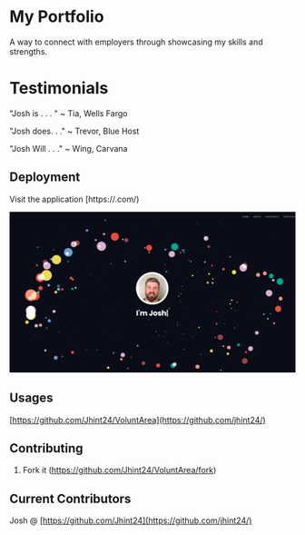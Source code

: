 # My Portfolio

A way to connect with employers through showcasing my skills and strengths. 

# Testimonials
"Josh is . . . " 
~ Tia, Wells Fargo

"Josh does. . ." 
~ Trevor, Blue Host

"Josh Will . . ."
~ Wing, Carvana




## Deployment
Visit the application [https://.com/)



![](Portfolio/img/portshot.png)

## Usages


[https://github.com/Jhint24/VoluntArea](https://github.com/jhint24/)

## Contributing

1. Fork it (<https://github.com/Jhint24/VoluntArea/fork>)

## Current Contributors

Josh @ [https://github.com/Jhint24](https://github.com/jhint24/)


